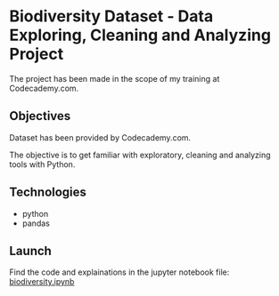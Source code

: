 # Biodiversity Dataset - Data Exploring, Cleaning and Analyzing Project

The project has been made in the scope of my training at Codecademy.com.

## Objectives

Dataset has been provided by Codecademy.com.  

The objective is to get familiar with exploratory, cleaning and analyzing tools with Python.

## Technologies
+ python
+ pandas

## Launch
Find the code and explainations in the jupyter notebook file: [biodiversity.ipynb](https://github.com/jossbnd/codecademy_biodiversity_starter/blob/main/biodiversity.ipynb)
